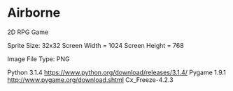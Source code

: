 # Airborne
2D RPG Game

Sprite Size: 32x32
Screen Width = 1024
Screen Height = 768

Image File Type: PNG

Python 3.1.4 https://www.python.org/download/releases/3.1.4/
Pygame 1.9.1 http://www.pygame.org/download.shtml
Cx_Freeze-4.2.3

